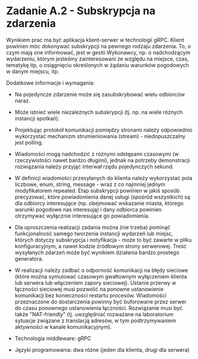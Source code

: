 # Zadanie A.2 - Subskrypcja na zdarzenia

Wynikiem prac ma być aplikacja klient-serwer w technologii gRPC. Klient powinien móc dokonywać subskrypcji na pewnego rodzaju zdarzenia. To, o czym mają one informować, jest w gestii Wykonawcy, np. o nadchodzącym wydarzeniu, którym jesteśmy zainteresowani ze względu na miejsce, czas, tematykę itp, o osiągnięciu określonych w żądaniu warunków pogodowych w danym miejscu, itp.

Dodatkowe informacje i wymagania:

- Na pojedyncze zdarzenie może się zasubskrybować wielu odbiorców naraz.
- Może istnieć wiele niezależnych subskrypcji (tj. np. na wiele różnych instancji spotkań).
- Projektując protokół komunikacji pomiędzy stronami należy odpowiednio wykorzystać mechanizm strumieniowania (stream) - niedopuszczalny jest polling.
- Wiadomości mogą nadchodzić z różnymi odstępami czasowymi (w rzeczywistości nawet bardzo długimi), jednak na potrzeby demonstracji rozwiązania należy przyjąć interwał rzędu pojedynczych sekund.
- W definicji wiadomości przesyłanych do klienta należy wykorzystać pola liczbowe, enum, string, message - wraz z co najmniej jednym modyfikatorem repeated. Etap subskrypcji powinien w jakiś sposób precyzować, które powiadomienia danej usługi (spośród wszystkich) są dla odbiorcy interesujące (np. obejmować wskazanie miasta, którego warunki pogodowe nas interesują) i dany odbiorca powinien otrzymywać wyłącznie interesujące go powiadomienia.
- Dla uproszczenia realizacji zadania można (nie trzeba) pominąć funkcjonalność samego tworzenia instancji wydarzeń lub miejsc, których dotyczy subskrypcja i notyfikacja - może to być zawarte w pliku konfiguracyjnym, a nawet kodzie źródłowym strony serwerowej. Treść wysyłanych zdarzeń może być wynikiem działania bardzo prostego generatora.
- W realizacji należy zadbać o odporność komunikacji na błędy sieciowe (które można symulować czasowym gwałtownym wyłączeniem klienta lub serwera lub włączeniem zapory sieciowej). Ustanie przerwy w łączności sieciowej musi pozwolić na ponowne ustanowienie komunikacji bez konieczności restartu procesów. Wiadomości przeznaczone do dostarczenia powinny być buforowane przez serwer do czasu ponownego ustanowienia łączności. Rozwiązanie musi być także "NAT-friendly" (tj. uwzględniać rozważane na laboratorium sytuacje związane z translacją adresów, w tym podtrzymywaniem aktywności w kanale komunikacyjnym).

- Technologia middleware: gRPC
- Języki programowania: dwa różne (jeden dla klienta, drugi dla serwera)
